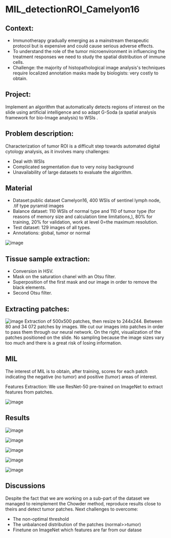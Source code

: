 # MIL_detectionROI_Camelyon16

## Context:

- Immunotherapy gradually emerging as a mainstream therapeutic protocol but is expensive and could cause serious adverse effects.
- To understand the role of the tumor microenvironment in influencing the treatment responses we need to study the spatial distribution of immune cells.
- Challenge: the majority of histopathological image analysis's techniques require localized annotation masks made by biologists: very costly to obtain.

## Project:

Implement an algorithm that automatically detects regions of interest on the slide using artificial intelligence and so adapt G-Soda (a spatial analysis framework for bio-Image analysis) to WSIs .

## Problem description: 

Characterization of tumor ROI is a difficult step towards automated digital cytology analysis, as it involves many challenges:
- Deal with WSIs
- Complicated segmentation due to very noisy background
- Unavailability of large datasets to evaluate the algorithm.

## Material

- Dataset:public dataset Camelyon16, 400 WSIs of sentinel lymph node, .tif type pyramid images
- Balance dataset: 110 WSIs of normal type and 110 of tumor type (for reasons of  memory size and calculation time limitations,), 80% for training, 20% for validation, work at level 0=the maximum resolution.
- Test dataset: 129 images of all types. 
- Annotations: global, tumor or normal

![image](https://user-images.githubusercontent.com/111517884/185421768-69288104-084a-4297-99c2-8b3e8cc5b03f.png)

## Tissue sample extraction: 
- Conversion in HSV.
- Mask on the saturation chanel with an Otsu filter.
- Superposition of the first mask and our image in order to remove the black elements.
- Second Otsu filter.

## Extracting patches:
![image](https://user-images.githubusercontent.com/111517884/185422360-99726b17-bf1d-4c85-aa05-6f23dbe34d0a.png)
Extraction of 500x500 patches, then resize to 244x244. Between 80 and 34 072 patches by images. We cut our images into patches in order to pass them through our neural network. On the right, visualization of the patches positioned on the slide. No sampling because the image sizes vary too much and there is a great risk of losing information.

## MIL
The interest of MIL is to obtain, after training, scores for each patch indicating the negative (no tumor) and positive (tumor) areas of interest.

Features Extraction: We use ResNet-50 pre-trained on ImageNet to extract features from patches.

![image](https://user-images.githubusercontent.com/111517884/187883268-5b6e8a6d-478c-47de-9ebd-42e8aea4193f.png)

## Results
![image](https://user-images.githubusercontent.com/111517884/187883514-a2403964-ce5d-4a75-9116-9e2e4cd108b7.png)

![image](https://user-images.githubusercontent.com/111517884/187948192-8148bbbb-45b0-4146-a2eb-4cb640eeb742.png)

![image](https://user-images.githubusercontent.com/111517884/187948134-b54be3ea-3a66-4f18-a9df-10c284ba833b.png)

![image](https://user-images.githubusercontent.com/111517884/187948107-5e978ce4-cad5-407d-99f2-5f2d3bcb4a3d.png)

![image](https://user-images.githubusercontent.com/111517884/187947958-bc377022-49e9-44e8-a605-c95895e659db.png)



## Discussions
Despite the fact that we are working on a sub-part of the dataset  we managed to reimplement the Chowder method, reproduce results close to theirs and detect tumor patches.
Next challenges to overcome: 
- The non-optimal threshold
- The unbalanced distribution of the patches (normal>>tumor)
- Finetune on ImageNet which features are far from our datase



